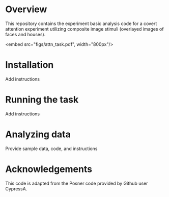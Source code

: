 # Overview

This repository contains the experiment basic analysis code for a covert attention experiment utilizing composite image stimuli (overlayed images of faces and houses).

<embed src="figs/attn_task.pdf", width="800px"/>

# Installation

Add instructions

# Running the task

Add instructions

# Analyzing data

Provide sample data, code, and instructions

# Acknowledgements

This code is adapted from the Posner code provided by Github user CypressA.
